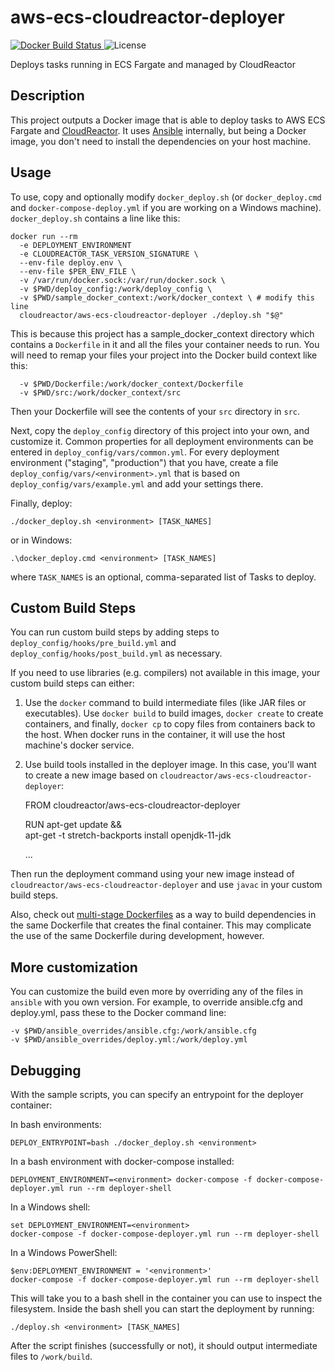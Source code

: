 # aws-ecs-cloudreactor-deployer


<p>
  <a href="https://hub.docker.com/repository/docker/cloudreactor/aws-ecs-cloudreactor-deployer">
    <img src="https://img.shields.io/docker/cloud/build/cloudreactor/aws-ecs-cloudreactor-deployer?style=flat-square" alt="Docker Build Status" >
  </a>
  <img src="https://img.shields.io/github/license/CloudReactor/aws-ecs-cloudreactor-deployer.svg?style=flat-square" alt="License">
</p>

Deploys tasks running in ECS Fargate and managed by CloudReactor

## Description

This project outputs a Docker image that is able to deploy
tasks to AWS ECS Fargate and [CloudReactor](https://cloudreactor.io/).
It uses [Ansible](https://docs.ansible.com/ansible/latest/index.html) internally, but being a Docker image, you don't need to install the dependencies on your host
machine.

## Usage

To use, copy and optionally modify `docker_deploy.sh`
(or `docker_deploy.cmd` and `docker-compose-deploy.yml` if you are working on a Windows machine).
`docker_deploy.sh` contains a line like this:

    docker run --rm
      -e DEPLOYMENT_ENVIRONMENT
      -e CLOUDREACTOR_TASK_VERSION_SIGNATURE \
      --env-file deploy.env \
      --env-file $PER_ENV_FILE \
      -v /var/run/docker.sock:/var/run/docker.sock \
      -v $PWD/deploy_config:/work/deploy_config \
      -v $PWD/sample_docker_context:/work/docker_context \ # modify this line
      cloudreactor/aws-ecs-cloudreactor-deployer ./deploy.sh "$@"

This is because this project has a sample_docker_context
directory which contains a `Dockerfile` in it and all the files
your container needs to run. You will need to remap your files your project
into the Docker build context like this:

      -v $PWD/Dockerfile:/work/docker_context/Dockerfile
      -v $PWD/src:/work/docker_context/src

Then your Dockerfile will see the contents of your `src` directory in `src`.

Next, copy the `deploy_config` directory of this project into your own,
and customize it. Common properties for all deployment environments can
be entered in `deploy_config/vars/common.yml`.
For every deployment environment ("staging", "production") that
you have, create a file `deploy_config/vars/<environment>.yml` that
is based on `deploy_config/vars/example.yml` and add your settings there.

Finally, deploy:

    ./docker_deploy.sh <environment> [TASK_NAMES]

or in Windows:

    .\docker_deploy.cmd <environment> [TASK_NAMES]

where `TASK_NAMES` is an optional, comma-separated list of Tasks to deploy.

## Custom Build Steps

You can run custom build steps by adding steps to
`deploy_config/hooks/pre_build.yml` and
`deploy_config/hooks/post_build.yml` as necessary.

If you need to use libraries (e.g. compilers) not available in this image,
your custom build steps can either:

1) Use the `docker` command to build intermediate files (like JAR files or executables).
Use `docker build` to build images, `docker create` to
create containers, and finally, `docker cp` to copy files from containers
back to the host. When docker runs in the container, it will use the
host machine's docker service.

2) Use build tools installed in the deployer image. In this case, you'll
want to create a new image based on `cloudreactor/aws-ecs-cloudreactor-deployer`:

    FROM cloudreactor/aws-ecs-cloudreactor-deployer

    RUN apt-get update && \
      apt-get -t stretch-backports install openjdk-11-jdk

    ...

Then run the deployment command using your new image instead of `cloudreactor/aws-ecs-cloudreactor-deployer`
and use `javac` in your custom build steps.

Also, check out
[multi-stage Dockerfiles](https://docs.docker.com/develop/develop-images/multistage-build/)
as a way to build dependencies in the same Dockerfile that creates the final
container. This may complicate the use of the same Dockerfile during
development, however.

## More customization

You can customize the build even more by overriding any of the files in `ansible`
with you own version. For example, to override ansible.cfg and deploy.yml,
pass these to the Docker command line:

    -v $PWD/ansible_overrides/ansible.cfg:/work/ansible.cfg
    -v $PWD/ansible_overrides/deploy.yml:/work/deploy.yml

## Debugging

With the sample scripts, you can specify an entrypoint for the deployer
container:

In bash environments:

    DEPLOY_ENTRYPOINT=bash ./docker_deploy.sh <environment>

In a bash environment with docker-compose installed:

    DEPLOYMENT_ENVIRONMENT=<environment> docker-compose -f docker-compose-deployer.yml run --rm deployer-shell

In a Windows shell:

    set DEPLOYMENT_ENVIRONMENT=<environment>
    docker-compose -f docker-compose-deployer.yml run --rm deployer-shell

In a Windows PowerShell:

    $env:DEPLOYMENT_ENVIRONMENT = '<environment>'
    docker-compose -f docker-compose-deployer.yml run --rm deployer-shell

This will take you to a bash shell in the container you can use to inspect
the filesystem. Inside the bash shell you can start the deployment by running:

    ./deploy.sh <environment> [TASK_NAMES]

After the script finishes (successfully or not), it should output intermediate
files to `/work/build`.
